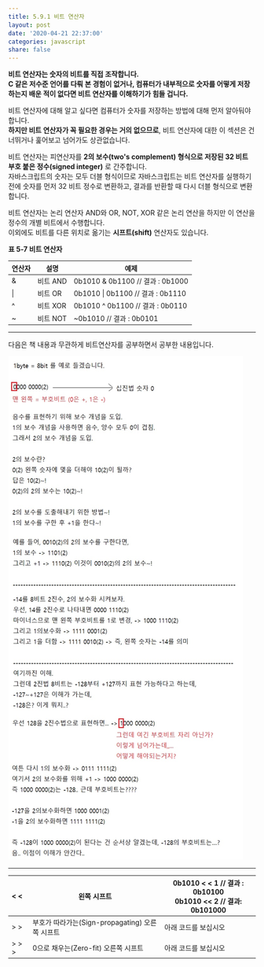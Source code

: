 ```yaml
---
title: 5.9.1 비트 연산자
layout: post
date: '2020-04-21 22:37:00'
categories: javascript
share: false
---
```


**비트 연산자는 숫자의 비트를 직접 조작합니다.**  
**C 같은 저수준 언어를 다뤄 본 경험이 없거나, 컴퓨터가 내부적으로 숫자를 어떻게 저장하는지 배운 적이 없다면 비트 연산자를 이해하기가 힘들 겁니다.**  

비트 연산자에 대해 알고 싶다면 컴퓨터가 숫자를 저장하는 방법에 대해 먼저 알아둬야 합니다.  
**하지만 비트 연산자가 꼭 필요한 경우는 거의 없으므로**, 비트 연산자에 대한 이 섹션은 건너뛰거나 훑어보고 넘어가도 상관없습니다.

비트 연산자는 피연산자를 **2의 보수(two's complement) 형식으로 저장된 32 비트 부호 붙은 정수(signed integer)** 로 간주합니다.  
자바스크립트의 숫자는 모두 더블 형식이므로 자바스크립트는 비트 연산자를 실행하기 전에 숫자를 먼저 32 비트 정수로 변환하고, 결과를 반환할 때 다시 더블 형식으로 변환합니다.

비트 연산자는 논리 연산자 AND와 OR, NOT, XOR 같은 논리 연산을 하지만 이 연산을 정수의 개별 비트에서 수행합니다.  
이외에도 비트를 다른 위치로 옮기는 **시프트(shift)** 연산자도 있습니다.

**표 5-7 비트 연산자**

| 연산자 | 설명 | 예제 |
|----------|-------|-------|
|&| 비트 AND | 0b1010 & 0b1100 // 결과 : 0b1000 |
| \| | 비트 OR | 0b1010 \| 0b1100 // 결과 : 0b1110 |
| ^ | 비트 XOR | 0b1010 ^ 0b1100 // 결과 : 0b0110 |
| ~ | 비트 NOT | ~0b1010 // 결과 : 0b0101 |

---------------------

다음은 책 내용과 무관하게 비트연산자를 공부하면서 공부한 내용입니다.

![](/assets/img/learningjs/image40.jpg)


----------------------



|  < <  | 왼쪽 시프트 | 0b1010 < < 1 // 결과 : 0b10100  <br>  0b1010 << 2 // 결과: 0b101000|
|:------|---------------|----------------------------------------|
| > > | 부호가 따라가는(Sign-propagating) 오른쪽 시프트 | 아래 코드를 보십시오 |
| > > > | 0으로 채우는(Zero-fit) 오른쪽 시프트 | 아래 코드를 보십시오 |